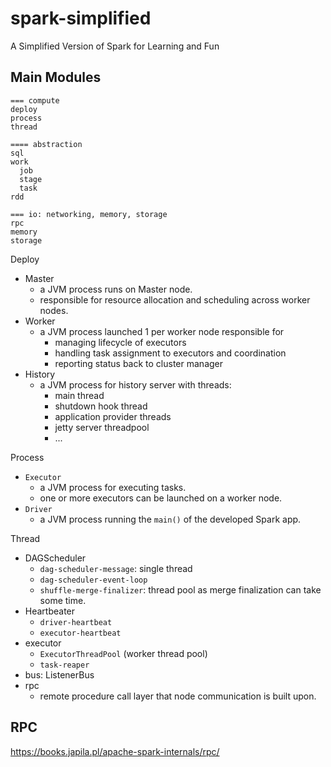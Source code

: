 # spark-simplified
A Simplified Version of Spark for Learning and Fun

## Main Modules

``` 
=== compute
deploy
process
thread

==== abstraction
sql
work 
  job
  stage
  task
rdd

=== io: networking, memory, storage
rpc
memory
storage
```

Deploy
  - Master
    - a JVM process runs on Master node.
    - responsible for resource allocation and scheduling across worker nodes.
  - Worker
    - a JVM process launched 1 per worker node responsible for
      - managing lifecycle of executors
      - handling task assignment to executors and coordination
      - reporting status back to cluster manager
  - History
    - a JVM process for history server with threads:
      - main thread
      - shutdown hook thread
      - application provider threads
      - jetty server threadpool
      - ...

Process
  - `Executor`
    - a JVM process for executing tasks. 
    - one or more executors can be launched on a worker node.
  - `Driver`
    - a JVM process running the `main()` of the developed Spark app.
  
Thread
  - DAGScheduler
    - `dag-scheduler-message`: single thread
    - `dag-scheduler-event-loop`
    - `shuffle-merge-finalizer`: thread pool as merge finalization can take some time.
  - Heartbeater
    - `driver-heartbeat`
    - `executor-heartbeat`
  - executor
    - `ExecutorThreadPool` (worker thread pool)
    - `task-reaper`
  - bus: ListenerBus
- rpc
  - remote procedure call layer that node communication is built upon.


## RPC

https://books.japila.pl/apache-spark-internals/rpc/

